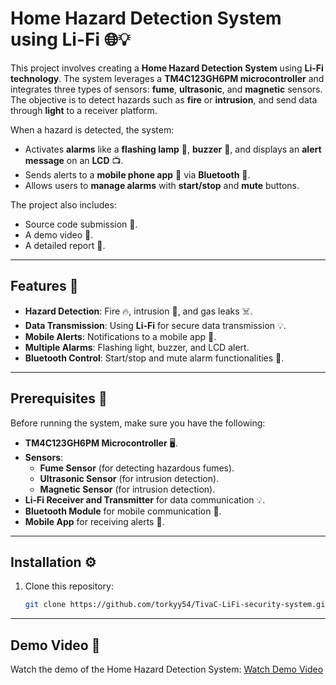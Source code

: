 # Home Hazard Detection System using Li-Fi 🌐💡

This project involves creating a **Home Hazard Detection System** using **Li-Fi technology**. The system leverages a **TM4C123GH6PM microcontroller** and integrates three types of sensors: **fume**, **ultrasonic**, and **magnetic** sensors. The objective is to detect hazards such as **fire** or **intrusion**, and send data through **light** to a receiver platform.

When a hazard is detected, the system:
- Activates **alarms** like a **flashing lamp** 🔦, **buzzer** 🔔, and displays an **alert message** on an **LCD** 📺.
- Sends alerts to a **mobile phone app** 📱 via **Bluetooth** 🔵.
- Allows users to **manage alarms** with **start/stop** and **mute** buttons.

The project also includes:
- Source code submission 📂.
- A demo video 🎥.
- A detailed report 📄.

---

## Features 🌟
- **Hazard Detection**: Fire 🔥, intrusion 🚪, and gas leaks ☠️.
- **Data Transmission**: Using **Li-Fi** for secure data transmission 💡.
- **Mobile Alerts**: Notifications to a mobile app 📱.
- **Multiple Alarms**: Flashing light, buzzer, and LCD alert.
- **Bluetooth Control**: Start/stop and mute alarm functionalities 🔕.

---

## Prerequisites 🔧

Before running the system, make sure you have the following:

- **TM4C123GH6PM Microcontroller** 🖥️.
- **Sensors**:
  - **Fume Sensor** (for detecting hazardous fumes).
  - **Ultrasonic Sensor** (for intrusion detection).
  - **Magnetic Sensor** (for intrusion detection).
- **Li-Fi Receiver and Transmitter** for data communication 💡.
- **Bluetooth Module** for mobile communication 🔵.
- **Mobile App** for receiving alerts 📱.

---

## Installation ⚙️

1. Clone this repository:
   ```bash
   git clone https://github.com/torkyy54/TivaC-LiFi-security-system.git

---

## Demo Video 🎥

Watch the demo of the Home Hazard Detection System:
[Watch Demo Video](https://drive.google.com/drive/folders/1lMh-WcJdCRjrx2yTkbgSe_KvFn-WjNP5?usp=drive_link)
